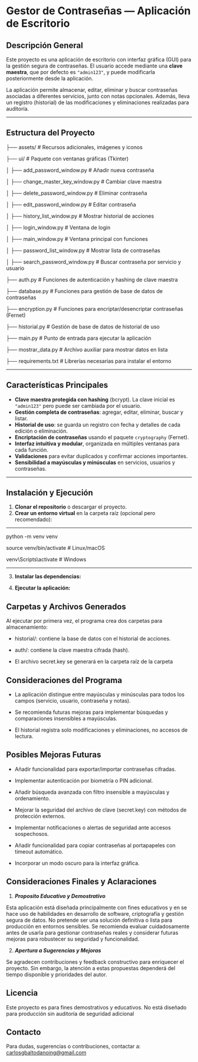 # Gestor de Contraseñas — Aplicación de Escritorio

## Descripción General

Este proyecto es una aplicación de escritorio con interfaz gráfica (GUI) para la gestión segura de contraseñas. El usuario accede mediante una **clave maestra**, que por defecto es `"admin123"`, y puede modificarla posteriormente desde la aplicación.

La aplicación permite almacenar, editar, eliminar y buscar contraseñas asociadas a diferentes servicios, junto con notas opcionales. Además, lleva un registro (historial) de las modificaciones y eliminaciones realizadas para auditoría.

---

## Estructura del Proyecto

├── assets/ # Recursos adicionales, imágenes y iconos

├── ui/ # Paquete con ventanas gráficas (Tkinter)

│ ├── add_password_window.py # Añadir nueva contraseña

│ ├── change_master_key_window.py # Cambiar clave maestra

│ ├── delete_password_window.py # Eliminar contraseña

│ ├── edit_password_window.py # Editar contraseña

│ ├── history_list_window.py # Mostrar historial de acciones

│ ├── login_window.py # Ventana de login

│ ├── main_window.py # Ventana principal con funciones

│ ├── password_list_window.py # Mostrar lista de contraseñas

│ ├── search_password_window.py # Buscar contraseña por servicio y usuario

├── auth.py # Funciones de autenticación y hashing de clave maestra

├── database.py # Funciones para gestión de base de datos de contraseñas

├── encryption.py # Funciones para encriptar/desencriptar contraseñas (Fernet)

├── historial.py # Gestión de base de datos de historial de uso

├── main.py # Punto de entrada para ejecutar la aplicación

├── mostrar_data.py # Archivo auxiliar para mostrar datos en lista

├── requirements.txt # Librerías necesarias para instalar el entorno

---

## Características Principales

- **Clave maestra protegida con hashing** (bcrypt). La clave inicial es `"admin123"` pero puede ser cambiada por el usuario.
- **Gestión completa de contraseñas**: agregar, editar, eliminar, buscar y listar.
- **Historial de uso**: se guarda un registro con fecha y detalles de cada edición o eliminación.
- **Encriptación de contraseñas** usando el paquete `cryptography` (Fernet).
- **Interfaz intuitiva y modular**, organizada en múltiples ventanas para cada función.
- **Validaciones** para evitar duplicados y confirmar acciones importantes.
- **Sensibilidad a mayúsculas y minúsculas** en servicios, usuarios y contraseñas.

---

## Instalación y Ejecución

1. **Clonar el repositorio** o descargar el proyecto.
2. **Crear un entorno virtual** en la carpeta raíz (opcional pero recomendado):

---

python -m venv venv

source venv/bin/activate   # Linux/macOS

venv\Scripts\activate      # Windows

---

3. **Instalar las dependencias:**

4. **Ejecutar la aplicación:**

## Carpetas y Archivos Generados

Al ejecutar por primera vez, el programa crea dos carpetas para almacenamiento:

- historial/: contiene la base de datos con el historial de acciones.

- auth/: contiene la clave maestra cifrada (hash).

- El archivo secret.key se generará en la carpeta raíz de la carpeta

## Consideraciones del Programa

- La aplicación distingue entre mayúsculas y minúsculas para todos los campos (servicio, usuario, contraseña y notas).

- Se recomienda futuras mejoras para implementar búsquedas y comparaciones insensibles a mayúsculas.

- El historial registra solo modificaciones y eliminaciones, no accesos de lectura.

## Posibles Mejoras Futuras

- Añadir funcionalidad para exportar/importar contraseñas cifradas.

- Implementar autenticación por biometría o PIN adicional.

- Añadir búsqueda avanzada con filtro insensible a mayúsculas y ordenamiento.

- Mejorar la seguridad del archivo de clave (secret.key) con métodos de protección externos.

- Implementar notificaciones o alertas de seguridad ante accesos sospechosos.

- Añadir funcionalidad para copiar contraseñas al portapapeles con timeout automático.

- Incorporar un modo oscuro para la interfaz gráfica.

## Consideraciones Finales y Aclaraciones

1. ***Proposito Educativo y Demostrativo***

Esta aplicación está diseñada principalmente con fines educativos y en se hace uso de habilidades en desarrollo de software, criptografía y gestión segura de datos. No pretende ser una solución definitiva o lista para producción en entornos sensibles. Se recomienda evaluar cuidadosamente antes de usarla para gestionar contraseñas reales y considerar futuras mejoras para robustecer su seguridad y funcionalidad.

2. ***Apertura a Sugerencias y Mejoras***

Se agradecen contribuciones y feedback constructivo para enriquecer el proyecto. Sin embargo, la atención a estas propuestas dependerá del tiempo disponible y prioridades del autor.

## Licencia

Este proyecto es para fines demostrativos y educativos. No está diseñado para producción sin auditoría de seguridad adicional

## Contacto

Para dudas, sugerencias o contribuciones, contactar a:
carlosgbaltodanoing@gmail.com

